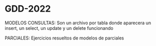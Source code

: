 # GDD-2022
MODELOS CONSULTAS: Son un archivo por tabla donde aparecera un insert, un select, un update y un delete funcionando

PARCIALES: Ejercicios resueltos de modelos de parciales
